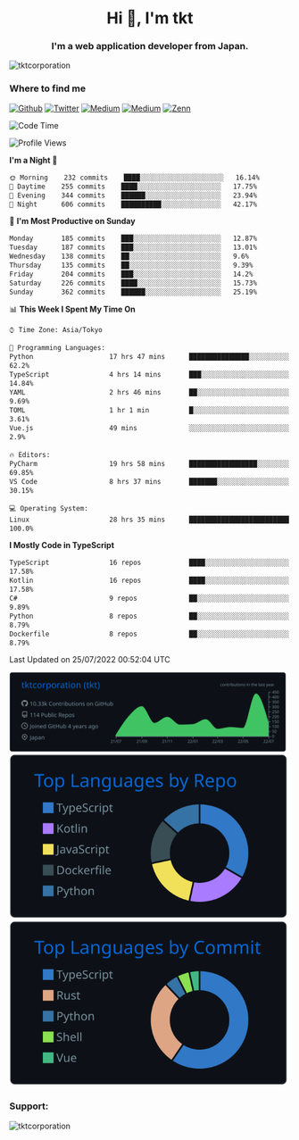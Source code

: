 <h1 align="center">Hi 👋, I'm tkt</h1>
<h3 align="center">I'm a web application developer from Japan.</h3>

<p align="left"> <img src="https://komarev.com/ghpvc/?username=tktcorporation&label=Profile%20views&color=0e75b6&style=flat" alt="tktcorporation" /> </p>

<h3>Where to find me</h3>
<p>
<a href="https://github.com/tktcorporation" target="_blank"><img alt="Github" src="https://img.shields.io/badge/GitHub-%2312100E.svg?&style=for-the-badge&logo=Github&logoColor=white" /></a>
<a href="https://twitter.com/tktcorporation" target="_blank"><img alt="Twitter" src="https://img.shields.io/badge/twitter-%231DA1F2.svg?&style=for-the-badge&logo=twitter&logoColor=white" /></a>
<a href="https://www.linkedin.com/in/tktcorporation" target="_blank"><img alt="Medium" src="https://img.shields.io/badge/linkdin-0a66c2.svg?&style=for-the-badge&logo=linkedin&logoColor=white" /></a>
<a href="https://qiita.com/tktcorporation" target="_blank"><img alt="Medium" src="https://img.shields.io/badge/qiita-55C500.svg?&style=for-the-badge&logo=qiita&logoColor=white" /></a>
<a href="https://zenn.dev/tktcorporation" target="_blank"><img alt="Zenn" src="https://img.shields.io/badge/Zenn-3EA8FF.svg?&style=for-the-badge&logo=Zenn&logoColor=white" /></a>
</p>
  
<!--START_SECTION:waka-->
![Code Time](http://img.shields.io/badge/Code%20Time-441%20hrs%2016%20mins-blue)

![Profile Views](http://img.shields.io/badge/Profile%20Views-18-blue)

**I'm a Night 🦉** 

```text
🌞 Morning    232 commits    ████░░░░░░░░░░░░░░░░░░░░░   16.14% 
🌆 Daytime    255 commits    ████░░░░░░░░░░░░░░░░░░░░░   17.75% 
🌃 Evening    344 commits    ██████░░░░░░░░░░░░░░░░░░░   23.94% 
🌙 Night      606 commits    ██████████░░░░░░░░░░░░░░░   42.17%

```
📅 **I'm Most Productive on Sunday** 

```text
Monday       185 commits    ███░░░░░░░░░░░░░░░░░░░░░░   12.87% 
Tuesday      187 commits    ███░░░░░░░░░░░░░░░░░░░░░░   13.01% 
Wednesday    138 commits    ██░░░░░░░░░░░░░░░░░░░░░░░   9.6% 
Thursday     135 commits    ██░░░░░░░░░░░░░░░░░░░░░░░   9.39% 
Friday       204 commits    ███░░░░░░░░░░░░░░░░░░░░░░   14.2% 
Saturday     226 commits    ████░░░░░░░░░░░░░░░░░░░░░   15.73% 
Sunday       362 commits    ██████░░░░░░░░░░░░░░░░░░░   25.19%

```


📊 **This Week I Spent My Time On** 

```text
⌚︎ Time Zone: Asia/Tokyo

💬 Programming Languages: 
Python                   17 hrs 47 mins      ███████████████░░░░░░░░░░   62.2% 
TypeScript               4 hrs 14 mins       ███░░░░░░░░░░░░░░░░░░░░░░   14.84% 
YAML                     2 hrs 46 mins       ██░░░░░░░░░░░░░░░░░░░░░░░   9.69% 
TOML                     1 hr 1 min          █░░░░░░░░░░░░░░░░░░░░░░░░   3.61% 
Vue.js                   49 mins             ░░░░░░░░░░░░░░░░░░░░░░░░░   2.9%

🔥 Editors: 
PyCharm                  19 hrs 58 mins      █████████████████░░░░░░░░   69.85% 
VS Code                  8 hrs 37 mins       ███████░░░░░░░░░░░░░░░░░░   30.15%

💻 Operating System: 
Linux                    28 hrs 35 mins      █████████████████████████   100.0%

```

**I Mostly Code in TypeScript** 

```text
TypeScript               16 repos            ████░░░░░░░░░░░░░░░░░░░░░   17.58% 
Kotlin                   16 repos            ████░░░░░░░░░░░░░░░░░░░░░   17.58% 
C#                       9 repos             ██░░░░░░░░░░░░░░░░░░░░░░░   9.89% 
Python                   8 repos             ██░░░░░░░░░░░░░░░░░░░░░░░   8.79% 
Dockerfile               8 repos             ██░░░░░░░░░░░░░░░░░░░░░░░   8.79%

```



 Last Updated on 25/07/2022 00:52:04 UTC
<!--END_SECTION:waka-->

[![](https://raw.githubusercontent.com/tktcorporation/tktcorporation/master/profile-summary-card-output/github_dark/0-profile-details.svg)](https://github.com/vn7n24fzkq/github-profile-summary-cards)
[![](https://raw.githubusercontent.com/tktcorporation/tktcorporation/master/profile-summary-card-output/github_dark/1-repos-per-language.svg)](https://github.com/vn7n24fzkq/github-profile-summary-cards) [![](https://raw.githubusercontent.com/tktcorporation/tktcorporation/master/profile-summary-card-output/github_dark/2-most-commit-language.svg)](https://github.com/vn7n24fzkq/github-profile-summary-cards)

<h3 align="left">Support:</h3>
<p><a href="https://www.buymeacoffee.com/tktcorporation"> <img align="left" src="https://cdn.buymeacoffee.com/buttons/v2/default-yellow.png" height="50" width="210" alt="tktcorporation" /></a></p><br><br>
